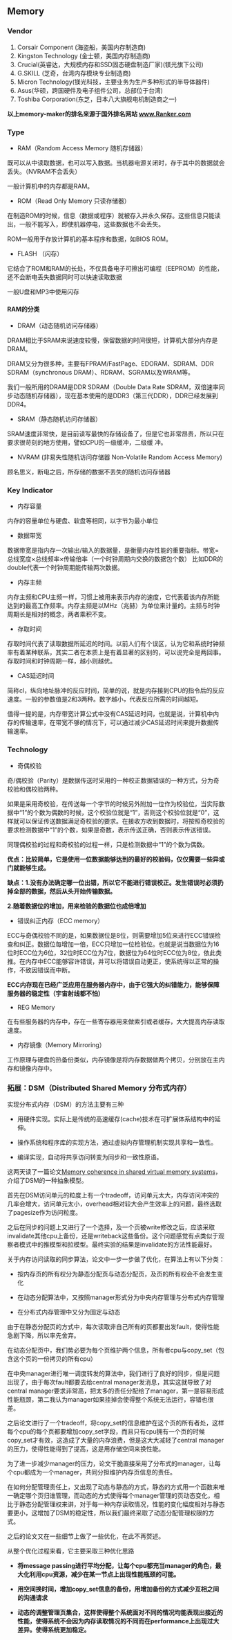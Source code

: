 ## Memory

### Vendor
1. Corsair Component (海盗船，美国内存制造商)
2. Kingston Technology (金士顿，美国内存制造商)
3. Crucial(英睿达，大规模内存和SSD固态硬盘制造厂家)(镁光旗下公司)
4. G.SKILL (芝奇，台湾内存模块专业制造商)
5. Micron Technology(镁光科技，主要业务为生产多种形式的半导体器件)
6. Asus(华硕，跨国硬件及电子组件公司，总部位于台湾)
7. Toshiba Corporation(东芝，日本八大旗舰电机制造商之一)

**以上memory-maker的排名来源于国外排名网站 www.Ranker.com**

### Type
+ RAM（Random Access Memory 随机存储器）

既可以从中读取数据，也可以写入数据。当机器电源关闭时，存于其中的数据就会丢失。（NVRAM不会丢失）

一般计算机中的内存都是RAM。

+ ROM（Read Only Memory 只读存储器）

在制造ROM的时候，信息（数据或程序）就被存入并永久保存。这些信息只能读出，一般不能写入，即使机器停电，这些数据也不会丢失。

ROM一般用于存放计算机的基本程序和数据，如BIOS ROM。

+ FLASH （闪存）

它结合了ROM和RAM的长处，不仅具备电子可擦出可编程（EEPROM）的性能，还不会断电丢失数据同时可以快速读取数据 

一般U盘和MP3中使用闪存

#### RAM的分类

+ DRAM（动态随机访问存储器）

DRAM相比于SRAM来说速度较慢，保留数据的时间很短，计算机大部分内存是DRAM。

DRAM又分为很多种，主要有FPRAM/FastPage、EDORAM、SDRAM、DDR SDRAM（synchronous DRAM）、RDRAM、SGRAM以及WRAM等。

我们一般所用的DRAM是DDR SDRAM（Double Data Rate SDRAM，双倍速率同步动态随机存储器），现在基本使用的是DDR3（第三代DDR），DDR已经发展到DDR4。

+ SRAM（静态随机访问存储器）

SRAM速度非常快，是目前读写最快的存储设备了，但是它也非常昂贵，所以只在要求很苛刻的地方使用，譬如CPU的一级缓冲，二级缓 冲。

+ NVRAM  (非易失性随机访问存储器 Non-Volatile Random Access Memory)

顾名思义，断电之后，所存储的数据不丢失的随机访问存储器

### Key Indicator

+ 内存容量 

内存的容量单位与硬盘、软盘等相同，以字节为最小单位

+ 数据带宽

数据带宽是指内存一次输出/输入的数据量，是衡量内存性能的重要指标。带宽=总线宽度×总线频率×传输倍率（一个时钟周期内交换的数据包个数）
比如DDR的double代表一个时钟周期能传输两次数据。

+ 内存主频

内存主频和CPU主频一样，习惯上被用来表示内存的速度，它代表着该内存所能达到的最高工作频率。内存主频是以MHz（兆赫）为单位来计量的。主频与时钟周期长是相对的概念，两者乘积不变。

+ 存取时间 

存取时间代表了读取数据所延迟的时间。以前人们有个误区，认为它和系统时钟频率有着某种联系，其实二者在本质上是有着显著的区别的，可以说完全是两回事。存取时间和时钟周期一样，越小则越优。

+ CAS延迟时间

简称cl，纵向地址脉冲的反应时间，简单的说，就是内存接到CPU的指令后的反应速度。一般的参数值是2和3两种。数字越小，代表反应所需的时间越短。

值得一提的是，内存带宽计算公式中没有CAS延迟时间，也就是说，计算机中内存的传输速率，在带宽不够的情况下，可以通过减少CAS延迟时间来提升数据传输速率。

### Technology
+ 奇偶校验

奇/偶校验（Parity）是数据传送时采用的一种校正数据错误的一种方式，分为奇校验和偶校验两种。

如果是采用奇校验，在传送每一个字节的时候另外附加一位作为校验位，当实际数据中“1”的个数为偶数的时候，这个校验位就是“1”，否则这个校验位就是“0”，这样就可以保证传送数据满足奇校验的要求。在接收方收到数据时，将按照奇校验的要求检测数据中“1”的个数，如果是奇数，表示传送正确，否则表示传送错误。

同理偶校验的过程和奇校验的过程一样，只是检测数据中“1”的个数为偶数。

**优点：比较简单，它是使用一位数据能够达到的最好的校验码，仅仅需要一些异或门就能够生成。**

**缺点：1.没有办法确定哪一位出错，所以它不能进行错误校正。发生错误时必须扔掉全部的数据，然后从头开始传输数据。**

**2.随着数据位的增加，用来检验的数据位也成倍增加**

+ 错误纠正内存（ECC memory）

ECC与奇偶校验不同的是，如果数据位是8位，则需要增加5位来进行ECC错误检查和纠正。数据位每增加一倍，ECC只增加一位检验位。也就是说当数据位为16位时ECC位为6位，32位时ECC位为7位，数据位为64位时ECC位为8位，依此类推。在内存中ECC能够容许错误，并可以将错误自动更正，使系统得以正常的操作，不致因错误而中断。

**ECC内存现在已经广泛应用在服务器内存中，由于它强大的纠错能力，能够保障服务器的稳定性（宇宙射线都不怕）**

+ REG Memory

在有些服务器的内存中，存在一些寄存器用来做索引或者缓存，大大提高内存读取速度。

+ 内存镜像（Memory Mirroring）

工作原理与硬盘的热备份类似，内存镜像是将内存数据做两个拷贝，分别放在主内存和镜像内存中。
 
### 拓展：DSM（Distributed Shared Memory 分布式内存）


实现分布式内存（DSM）的方法主要有三种

+ 用硬件实现。实际上是传统的高速缓存(cache)技术在可扩展体系结构中的延伸。

+ 操作系统和程序库的实现方法，通过虚拟内存管理机制实现共享和一致性。

+ 编译实现，自动将共享访问转变为同步和一致性原语。

这两天读了一篇论文[Memory coherence in shared virtual memory systems](https://dl.acm.org/citation.cfm?id=10610)，介绍了DSM的一种抽象模型。

首先在DSM访问单元的粒度上有一个tradeoff，访问单元太大，内存访问冲突的几率会增大，访问单元太小，overhead相对较大会产生效率上的问题，最终选取了pagesize作为访问粒度。

之后在同步的问题上又进行了一个选择，及一个页被write修改之后，应该采取invalidate其他cpu上备份，还是writeback这些备份。这个问题感觉有点类似于观察者模式中的推模型和拉模型。最终实验的结果是invalidate的方法性能最好。

关于内存访问读取的同步算法，论文中一步一步做了优化，在算法上有以下分类：

+ 按内存页的所有权分为静态分配页与动态分配页，及页的所有权会不会发生变化

+ 在动态分配算法中，又按照manager形式分为中央内存管理与分布式内存管理

+ 在分布式内存管理中又分为固定与动态

由于在静态分配页的方式中，每次读取非自己所有的页都要出发fault，使得性能急剧下降，所以率先舍弃。

在动态分配页中，我们势必要为每个页维护两个信息，所有者cpu与copy_set（包含这个页的一份拷贝的所有cpu）

在中央manager进行唯一调度转发的算法中，我们进行了良好的同步，但是问题出现了，由于每次fault都要去给central manager发消息，其实这就导致了对central manager要求非常高，把太多的责任分配给了manager，第一是容易形成性能瓶颈，第二我认为manager如果挂掉会使得整个系统无法运行，容错也很差。

之后论文进行了一个tradeoff，将copy_set的信息维护在这个页的所有者处，这样每个cpu的每个页都要增加copy_set字段，而且只有cpu拥有一个页的时候copy_set才有效，这造成了大量的内存浪费，但是这大大减轻了central manager的压力，使得性能得到了提高，这是用存储空间来换性能。

为了进一步减少manager的压力，论文干脆直接采用了分布式的manager，让每个cpu都成为一个manager，共同分担维护内存页信息的责任。

在如何分配管理责任上，又出现了动态与静态的方式，静态的方式用一个函数来唯一确定哪个页归谁管理，而动态的方式使得每个manager管理的页动态变化，相比于静态分配管理权来讲，对于每一种内存读取情况，性能的变化幅度相对与静态要更小，这增加了DSM的稳定性，所以我们最终采取了动态分配管理权限的方式。

之后的论文又在一些细节上做了一些优化，在此不再赘述。

从整个优化过程来看，它主要采取三种优化思路

+ **将message passing进行平均分配，让每个cpu都充当manager的角色，最大化利用cpu资源，减少在某一节点上出现性能瓶颈的可能。**

+ **用空间换时间，增加copy_set信息的备份，用增加备份的方式减少互相之间的沟通请求**

+ **动态的调整管理页集合，这样使得整个系统面对不同的情况均能表现出接近的性能，使得系统不会因为内存读取情况的不同而在performance上出现过大差异。使得系统更加稳定。**